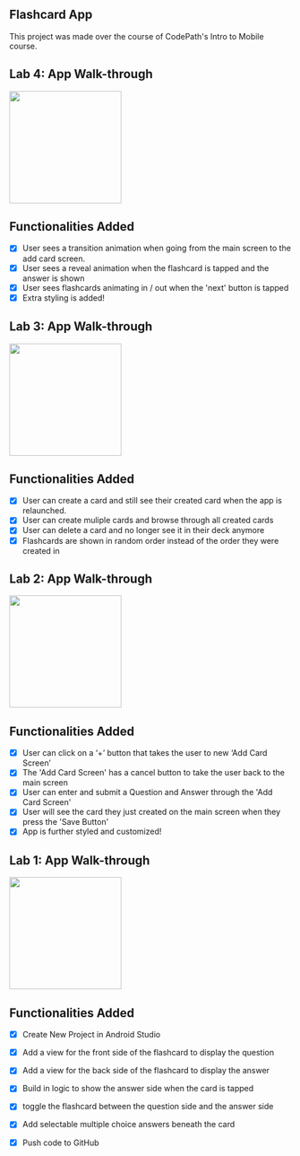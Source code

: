 ## Flashcard App
This project was made over the course of CodePath's Intro to Mobile course.


## Lab 4: App Walk-through

<img src="https://user-images.githubusercontent.com/83052527/162492539-cae358b7-debc-447d-a06b-b595df3aa94f.gif" width=200><br>

## Functionalities Added
- [x] User sees a transition animation when going from the main screen to the add card screen.
- [x] User sees a reveal animation when the flashcard is tapped and the answer is shown
- [x] User sees flashcards animating in / out when the 'next' button is tapped
- [x] Extra styling is added!

## Lab 3: App Walk-through

<img src="https://user-images.githubusercontent.com/83052527/181649801-80c45767-4e0a-49fe-8ede-665d9af74847.gif" width=200><br>

## Functionalities Added
- [x] User can create a card and still see their created card when the app is relaunched.
- [x] User can create muliple cards and browse through all created cards
- [x] User can delete a card and no longer see it in their deck anymore
- [x] Flashcards are shown in random order instead of the order they were created in

## Lab 2: App Walk-through

<img src="https://user-images.githubusercontent.com/83052527/181649878-38198428-f99f-4bd8-8bbb-758971778a2b.gif" width=200><br>

## Functionalities Added
- [x] User can click on a ‘+’ button that takes the user to new ‘Add Card Screen’
- [x] The 'Add Card Screen' has a cancel button to take the user back to the main screen
- [x] User can enter and submit a Question and Answer through the 'Add Card Screen'
- [x] User will see the card they just created on the main screen when they press the 'Save Button'
- [x] App is further styled and customized!

## Lab 1: App Walk-through

<img src="https://user-images.githubusercontent.com/83052527/181649651-fb27385d-0365-44a3-8eb3-1316d129e4ac.gif" width=200><br>

## Functionalities Added
- [x] Create New Project in Android Studio
- [x] Add a view for the front side of the flashcard to display the question
- [x] Add a view for the back side of the flashcard to display the answer
- [x] Build in logic to show the answer side when the card is tapped
- [x] toggle the flashcard between the question side and the answer side
- [x] Add selectable multiple choice answers beneath the card
- [x] Push code to GitHub
  
